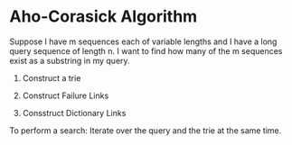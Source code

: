 # Aho-Corasick Algorithm

Suppose I have m sequences each of variable lengths and I have a long query sequence of length n. I want to find how many of the m sequences exist as a substring in my query.

1. Construct a trie

2. Construct Failure Links

3. Consstruct Dictionary Links

To perform a search: Iterate over the query and the trie at the same time.

